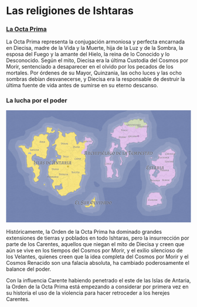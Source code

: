 # Las religiones de Ishtaras



### [La Octa Prima](la-octa-prima.md)

La Octa Prima representa la conjugación armoniosa y perfecta encarnada en Diecisa, madre de la Vida y la Muerte, hija de la Luz y de la Sombra, la esposa del Fuego y la amante del Hielo, la reina de lo Conocido y lo Desconocido. Según el mito, Diecisa era la última Custodia del Cosmos por Morir, sentenciado a desaparecer en el olvido por los pecados de los mortales. Por órdenes de su Mayor, Quinzania, las ocho luces y las ocho sombras debían desvanecerse, y Diecisa era la responsable de destruir la última fuente de vida antes de sumirse en su eterno descanso.

### La lucha por el poder

![Distribuci&#xF3;n del poder religioso en Ishtaras](../.gitbook/assets/image%20%282%29.png)

Históricamente, la Orden de la Octa Prima ha dominado grandes extensiones de tierras y poblados en todo Ishtaras, pero la insurrección por parte de los Carentes, aquellos que niegan el mito de Diecisa y creen que aún se vive en los tiempos del Cosmos por Morir, y el exilio silencioso de los Velantes, quienes creen que la idea completa del Cosmos por Morir y el Cosmos Renacido son una falacia absoluta, ha cambiado poderosamente el balance del poder.

Con la influencia Carente habiendo penetrado el este de las Islas de Antaria, la Orden de la Octa Prima está empezando a considerar por primera vez en su historia el uso de la violencia para hacer retroceder a los herejes Carentes.

